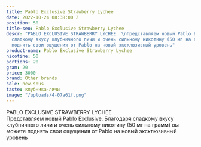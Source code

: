 ```yaml
---
title: Pablo Exclusive Strawberry Lychee
date: 2022-10-24 08:38:00 Z
position: 50
title-seo: Pablo Exclusive Strawberry Lychee
descr: "PABLO EXCLUSIVE STRAWBERRY LYCHEE  \nПредставляем новый Pablo Exclusive.  Благодаря
  сладкому вкусу клубничного личи и очень сильному никотину (50 мг на грамм) вы можете
  поднять свои ощущения от Pablo на новый эксклюзивный уровень"
product-name: Pablo Exclusive Strawberry Lychee
nicotine: 50
portions: 20
gram: 20
price: 3000
brand: Other brands
sale: new-snus
taste: клубника-личи
image: "/uploads/4-07a61f.png"
---
```


PABLO EXCLUSIVE STRAWBERRY LYCHEE  
Представляем новый Pablo Exclusive.  Благодаря сладкому вкусу клубничного личи и очень сильному никотину (50 мг на грамм) вы можете поднять свои ощущения от Pablo на новый эксклюзивный уровень